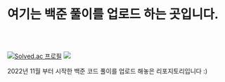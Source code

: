 # 여기는 백준 풀이를 업로드 하는 곳입니다.
<br>
<br>

[![Solved.ac
프로필](http://mazassumnida.wtf/api/v2/generate_badge?boj=mychan0926)](https://solved.ac/mychan0926) <img src="http://mazandi.herokuapp.com/api?handle=mychan0926&theme=cold"/>

2022년 11월 부터 시작한 백준 코드 풀이를 업로드 해놓은 리포지토리입니다 :)
